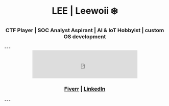 
<h1 align="center"> LEE | Leewoii ❄️ </h1>
<h3 align="center">CTF Player | SOC Analyst Aspirant | AI & IoT Hobbyist | custom OS development</h3>
---
<iframe src="https://tryhackme.com/api/v2/badges/public-profile?userPublicId=3748631" 
        style="border:none;width:329px;height:88px;display:block;margin:0 auto;">
</iframe>
<h3 align="center"><a href="https://www.fiverr.com/s/DB389zA">Fiverr</a> | <a href="https://www.linkedin.com/in/leeroicayetano">LinkedIn</a></h3>
---

